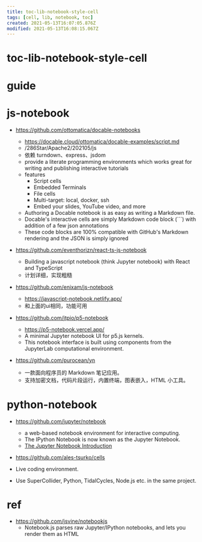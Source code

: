 ```yaml
---
title: toc-lib-notebook-style-cell
tags: [cell, lib, notebook, toc]
created: 2021-05-13T16:07:05.876Z
modified: 2021-05-13T16:08:15.067Z
---
```


# toc-lib-notebook-style-cell

# guide

# js-notebook

- https://github.com/ottomatica/docable-notebooks
  - https://docable.cloud/ottomatica/docable-examples/script.md
  - /286Star/Apache2/202105/js
  - 依赖 turndown、express、jsdom
  - provide a literate programming environments which works great for writing and publishing interactive tutorials
  - features
    - Script cells
    - Embedded Terminals
    - File cells
    - Multi-target: local, docker, ssh
    - Embed your slides, YouTube video, and more
  - Authoring a Docable notebook is as easy as writing a Markdown file.
  - Docable's interactive cells are simply Markdown code block (```) with addition of a few json annotations
  - These code blocks are 100% compatible with GitHub's Markdown rendering and the JSON is simply ignored

- https://github.com/eventhorizn/react-ts-js-notebook
  - Building a javascript notebook (think Jupyter notebook) with React and TypeScript
  - 计划详细，实现粗糙
- https://github.com/enixam/js-notebook
  - https://javascript-notebook.netlify.app/
  - 和上面的ui相同，功能可用

- https://github.com/jtpio/p5-notebook
  - https://p5-notebook.vercel.app/
  - A minimal Jupyter notebook UI for p5.js kernels.
  - This notebook interface is built using components from the JupyterLab computational environment.

- https://github.com/purocean/yn
  - 一款面向程序员的 Markdown 笔记应用。
  - 支持加密文档，代码片段运行，内置终端，图表嵌入，HTML 小工具。

# python-notebook

- https://github.com/jupyter/notebook
  - a web-based notebook environment for interactive computing.
  - The IPython Notebook is now known as the Jupyter Notebook.
  - [The Jupyter Notebook Introduction](https://jupyter-notebook.readthedocs.io/en/latest/notebook.html)

- https://github.com/ales-tsurko/cells
- Live coding environment. 
- Use SuperCollider, Python, TidalCycles, Node.js etc. in the same project.

# ref

- https://github.com/jsvine/notebookjs
  - Notebook.js parses raw Jupyter/IPython notebooks, and lets you render them as HTML
